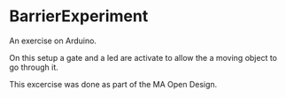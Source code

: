 # BarrierExperiment
An exercise on Arduino.

On this setup a gate and a led are activate to allow the a moving object to go through it.

This excercise was done as part of the MA Open Design. 
